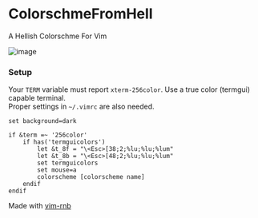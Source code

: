 # ColorschmeFromHell
A Hellish Colorschme For Vim

![image](https://github.com/wolandark/ColorschmeFromHell/assets/107309764/d52d613f-6555-4f25-b235-ad219d4418b6)


### Setup
Your `TERM` variable must report `xterm-256color`. Use a true color (termgui) capable terminal. <br>
Proper settings in `~/.vimrc` are also needed.

``` vim
set background=dark

if &term =~ '256color'
	if has('termguicolors')
		let &t_8f = "\<Esc>[38;2;%lu;%lu;%lum"
		let &t_8b = "\<Esc>[48;2;%lu;%lu;%lum"
		set termguicolors
		set mouse=a
		colorscheme [colorscheme name]
	endif
endif
```

Made with [vim-rnb](https://github.com/romainl/vim-rnb/tree/master)
